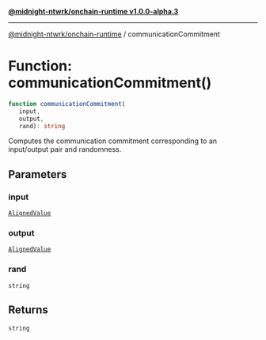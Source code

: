 [**@midnight-ntwrk/onchain-runtime v1.0.0-alpha.3**](../README.md)

***

[@midnight-ntwrk/onchain-runtime](../globals.md) / communicationCommitment

# Function: communicationCommitment()

```ts
function communicationCommitment(
   input, 
   output, 
   rand): string
```

Computes the communication commitment corresponding to an input/output pair and randomness.

## Parameters

### input

[`AlignedValue`](../type-aliases/AlignedValue.md)

### output

[`AlignedValue`](../type-aliases/AlignedValue.md)

### rand

`string`

## Returns

`string`
